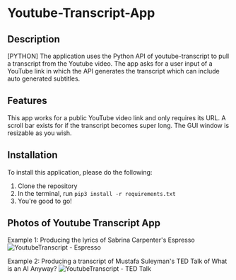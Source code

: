 # Youtube-Transcript-App
## Description
[PYTHON] The application uses the Python API of youtube-transcript to pull a transcript from the Youtube video. The app asks for a user input of a YouTube link in which the API generates the transcript which can include auto generated subtitles.

## Features
This app works for a public YouTube video link and only requires its URL.
A scroll bar exists for if the transcript becomes super long.
The GUI window is resizable as you wish.

## Installation
To install this application, please do the following:
1. Clone the repository
2. In the terminal, run ```pip3 install -r requirements.txt```
3. You're good to go!

## Photos of Youtube Transcript App
Example 1: Producing the lyrics of Sabrina Carpenter's Espresso
![YoutubeTranscript - Espresso](https://github.com/bellachng/YouTube-Transcript-App/assets/54917146/6cd3394a-a47c-48b9-ba9a-5fd6adb19eec)

Example 2: Producing a transcript of Mustafa Suleyman's TED Talk of What is an AI Anyway?
![YoutubeTranscript - TED Talk](https://github.com/bellachng/YouTube-Transcript-App/assets/54917146/433a71e2-a841-4d94-81b2-fdb9283fadd9)
